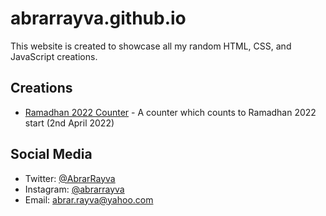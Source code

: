 # abrarrayva.github.io
This website is created to showcase all my random HTML, CSS, and JavaScript creations.

## Creations
- [Ramadhan 2022 Counter](https://abrarrayva.github.io/ramadhan-2022-counter/) - A counter which counts to Ramadhan 2022 start (2nd April 2022)

## Social Media
- Twitter: [@AbrarRayva](https://twitter.com/AbrarRayva/)
- Instagram: [@abrarrayva](https://instagram.com/abrarrayva/)
- Email: abrar.rayva@yahoo.com